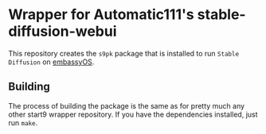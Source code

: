 # Wrapper for Automatic111's stable-diffusion-webui

This repository creates the `s9pk` package that is installed to run `Stable Diffusion` on [embassyOS](https://github.com/Start9Labs/embassy-os/).

## Building

The process of building the package is the same as for pretty much any other start9 wrapper repository. If you have the dependencies installed, just run `make`.
